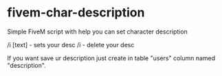 # fivem-char-description
Simple FiveM script with help you can set character description

/i [text] - sets your desc
/i - delete your desc

If you want save ur description just create in table "users" column named "description".
